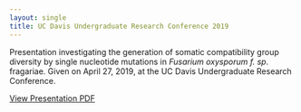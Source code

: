 ```yaml
---
layout: single
title: UC Davis Undergraduate Research Conference 2019 
---
```


Presentation investigating the generation of somatic compatibility group diversity by single nucleotide mutations in _Fusarium oxysporum f. sp_. fragariae. Given on April 27, 2019, at the UC Davis Undergraduate Research Conference. 


[View Presentation PDF](/pdfs/URC_2019.pdf)
